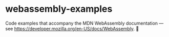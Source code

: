 # webassembly-examples
Code examples that accompany the MDN WebAssembly documentation — see https://developer.mozilla.org/en-US/docs/WebAssembly. 
:100:
